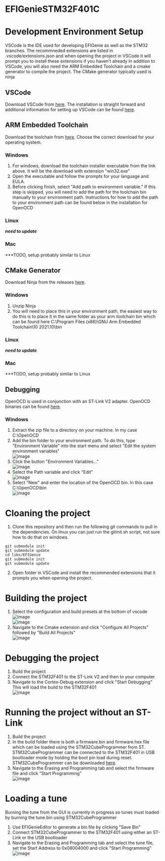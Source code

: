 # EFIGenieSTM32F401C

# Development Environment Setup
VSCode is the IDE used for developing EFIGenie as well as the STM32 branches. The recommneded extensions are listed in .vscode/extensions.json and when opening the project in VSCode it will prompt you to install these extensions if you haven't already
In addition to VSCode, you will also need the ARM Embedded Toolchain and a cmake generator to compile the project. The CMake generator typically used is ninja
## VSCode
Download VSCode from <a href="https://code.visualstudio.com/download">here</a>. The installation is straight forward and additional information for setting up VSCode can be found <a href="https://code.visualstudio.com/docs/setup/setup-overview">here</a>.
## ARM Embedded Toolchain
Download the toolchain from <a href="https://developer.arm.com/downloads/-/gnu-rm">here</a>. Choose the correct download for your operating system. 
### Windows
1. For windows, download the toolchain installer executable from the link above. It will be the download with extension "win32.exe"
2. Open the executable and follow the prompts for your language and EULA.
3. Before clicking finish, select "Add path to environment variable." If this step is skipped, you will need to add the path for the toolchain bin manually to your environment path. Instructions for how to add the path to your environment path can be found below in the installation for OpenOCD
### Linux
***need to update***
### Mac
***TODO, setup probably similar to Linux
## CMake Generator
Download Ninja from the releases <a href="https://github.com/ninja-build/ninja/releases">here</a>.
### Windows
1. Unzip Ninja
2. You will need to place this in your environment path, the easiest way to do this is to place it in the same folder as your arm toolchain bin which can be found here C:\Program Files (x86)\GNU Arm Embedded Toolchain\10 2021.10\bin
### Linux
***need to update***
### Mac
***TODO, setup probably similar to Linux
## Debugging
OpenOCD is used in conjunction with an ST-Link V2 adapter. OpenOCD binaries can be found <a href="https://openocd.org/pages/getting-openocd.html">here</a>.
### Windows
1. Extract the zip file to a directory on your machine. In my case C:\OpenOCD
2. Add the bin folder to your environment path. To do this, type "Environment Variable" into the start menu and select "Edit the system environment variables" <br>
![image](https://user-images.githubusercontent.com/1595263/178067947-d407263f-26bd-4a2c-a7dd-f2b12f015fdd.png)
3. Click the button "Environment Variables..." <br>
![image](https://user-images.githubusercontent.com/1595263/178068056-b4ab842b-89ca-4845-9d64-a80192caaa93.png)
4. Select the Path variable and click "Edit" <br>
![image](https://user-images.githubusercontent.com/1595263/178068336-3e503a8e-2917-4659-aa43-eae185bc596f.png)
5. Select "New" and enter the location of the OpenOCD bin. In this case C:\OpenOCD\bin <br>
![image](https://user-images.githubusercontent.com/1595263/178068539-0fa86af0-9468-4c9e-af4e-9b083819332f.png)

# Cloaning the project
1. Clone this repository and then run the following git commands to pull in the dependencies. On linux you can just run the gitinit.sh script, not sure how to do that on windows.
```
git submodule init
git submodule update
cd libs/EFIGenie
git submodule init
git submodule update
```
2. Open folder in VSCode and install the recommended extensions that it prompts you when opening the project.

# Building the project
1. Select the configuration and build presets at the bottom of vscode <br>
![image](https://user-images.githubusercontent.com/1595263/178071479-d35481fd-5966-4e3f-88c8-59214be06b3a.png) <br>
![image](https://user-images.githubusercontent.com/1595263/178071514-4f2e798e-24a5-4e3c-b3a0-7c2c57784292.png)
2. Navigate to the Cmake extension and click "Configure All Projects" followed by "Build All Projects" <br>
![image](https://user-images.githubusercontent.com/1595263/178071657-1a0ec013-d803-4eef-9ece-52fb00a90849.png)

# Debugging the project
1. Build the project
2. Connect the STM32F401 to the ST-Link V2 and then to your computer
3. Navigate to the Cortex-Debug extension and click "Start Debugging" This will load the build to the STM32F401 <br>
![image](https://user-images.githubusercontent.com/1595263/178072643-500e261f-9772-4512-8d4f-39802603f0bb.png)

# Running the project without an ST-Link
1. Build the project
2. In the build folder there is both a firmware.bin and firmware.hex file which can be loaded using the STM32CubeProgrammer from ST. STM32CubeProgrammer can be connected to the STM32F401 in USB bootloader mode by holding the boot pin load during reset. STM32CubeProgrammer can be downloaded <a href="https://www.st.com/en/development-tools/stm32cubeprog.html#get-software">here</a>.
3. Navigate to the Erasing and Programming tab and select the firmware file and click "Start Programming" <br>
![image](https://user-images.githubusercontent.com/1595263/178074897-7f7d68ad-5cc3-4730-8d61-423ffc6df184.png)


# Loading a tune
Burning the tune from the GUI is currently in progress so tunes must loaded by burning the tune.bin using STM32CubeProgrammer
1. Use EFIGenieEditor to generate a bin file by clicking "Save Bin"
2. Connect STM32CubeProgrammer to the STM32F401 using either an ST-Link or the USB bootloader
3. Navigate to the Erasing and Programming tab and select the tune file, set the Start Address to 0x08004000 and click "Start Programming" <br> 
![image](https://user-images.githubusercontent.com/1595263/178075027-87899c8e-7bdb-456b-8459-4d813a76b1bd.png)


